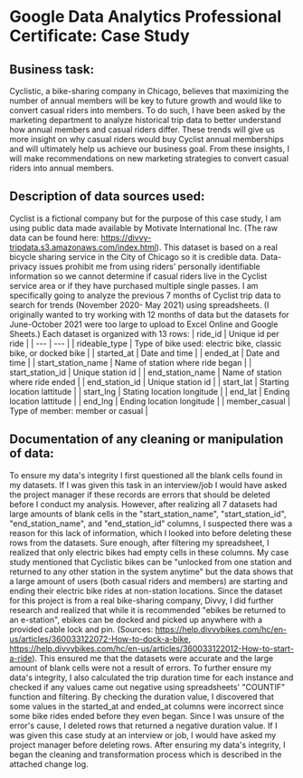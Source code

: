 # Google Data Analytics Professional Certificate: Case Study

## Business task:
Cyclistic, a bike-sharing company in Chicago, believes that maximizing the number of annual members will be key to future growth and would like to convert casual riders into members. To do such, I have been asked by the marketing department to analyze historical trip data to better understand how annual members and casual riders differ. These trends will give us more insight on why casual riders would buy Cyclist annual memberships and will ultimately help us achieve our business goal. From these insights, I will make recommendations on new marketing strategies to convert casual riders into annual members.

## Description of data sources used:
Cyclist is a fictional company but for the purpose of this case study, I am using public data made available by Motivate International Inc. (The raw data can be found here: https://divvy-tripdata.s3.amazonaws.com/index.html). This dataset is based on a real bicycle sharing service in the City of Chicago so it is credible data. Data-privacy issues prohibit me from using riders' personally identifiable information so we cannot determine if casual riders live in the Cyclist service area or if they have purchased multiple single passes.
I am specifically going to analyze the previous 7 months of Cyclist trip data to search for trends (November 2020- May 2021) using spreadsheets. (I originally wanted to try working with 12 months of data but the datasets for June-October 2021 were too large to upload to Excel Online and Google Sheets.) Each dataset is organized with 13 rows:
| ride_id | Unique id per ride |
| --- | --- |
| rideable_type | Type of bike used: electric bike, classic bike, or docked bike |
| started_at | Date and time |
| ended_at | Date and time |
| start_station_name | Name of station where ride began |
| start_station_id | Unique station id |
| end_station_name | Name of station where ride ended |
| end_station_id | Unique station id |
| start_lat | Starting location lattitude |
| start_lng | Stating location longitude |
| end_lat | Ending location lattitude |
| end_lng | Ending location longitude |
| member_casual | Type of member: member or casual |

## Documentation of any cleaning or manipulation of data:
To ensure my data's integrity I first questioned all the blank cells found in my datasets. If I was given this task in an interview/job I would have asked the project manager if these records are errors that should be deleted before I conduct my analysis. However, after realizing all 7 datasets had large amounts of blank cells in the "start_station_name", "start_station_id", "end_station_name", and "end_station_id" columns, I suspected there was a reason for this lack of information, which I looked into before deleting these rows from the datasets. Sure enough, after filtering my spreadsheet, I realized that only electric bikes had empty cells in these columns. My case study mentioned that Cyclistic bikes can be "unlocked from one station and returned to any other station in the system anytime" but the data shows that a large amount of users (both casual riders and members) are starting and ending their electric bike rides at non-station locations. Since the dataset for this project is from a real bike-sharing company, Divvy, I did further research and realized that while it is recommended "ebikes be returned to an e-station", ebikes can be docked and picked up anywhere with a provided cable lock and pin. (Sources: https://help.divvybikes.com/hc/en-us/articles/360033122072-How-to-dock-a-bike, https://help.divvybikes.com/hc/en-us/articles/360033122012-How-to-start-a-ride). This ensured me that the datasets were accurate and the large amount of blank cells were not a result of errors. To further ensure my data's integrity, I also calculated the trip duration time for each instance and checked if any values came out negative using spreadsheets' "COUNTIF" function and filtering. By checking the duration value, I discovered that some values in the started_at and ended_at columns were incorrect since some bike rides ended before they even began. Since I was unsure of the error's cause, I deleted rows that returned a negative duration value. If I was given this case study at an interview or job, I would have asked my project manager before deleting rows. After ensuring my data's integrity, I began the cleaning and transformation process which is described in the attached change log.

